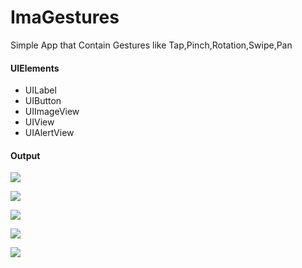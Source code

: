 # ImaGestures
 Simple App that Contain Gestures like Tap,Pinch,Rotation,Swipe,Pan




#### UIElements
 
 - UILabel
 - UIButton
 - UIImageView
 - UIView
 - UIAlertView

 #### Output
 
![](Tap%20It%20App/Tap%20It%20App/output/1.png)

![](Tap%20It%20App/Tap%20It%20App/output/2.png)

![](Tap%20It%20App/Tap%20It%20App/output/3.png)

![](Tap%20It%20App/Tap%20It%20App/output/4.png)

![](Tap%20It%20App/Tap%20It%20App/output/5.png)
